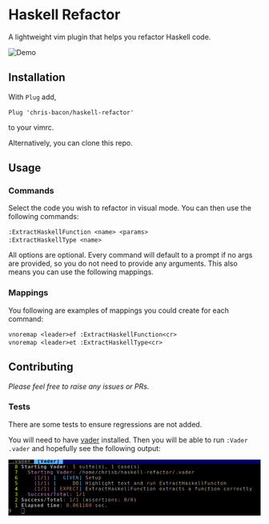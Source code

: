 # Haskell Refactor

A lightweight vim plugin that helps you refactor Haskell code.

![Demo](https://github.com/chris-bacon/haskell-refactor/raw/master/demo.gif "Demo")

## Installation

With `Plug` add,

```vim
Plug 'chris-bacon/haskell-refactor'
```

to your vimrc.

Alternatively, you can clone this repo.

## Usage

### Commands

Select the code you wish to refactor in visual mode. You can then use the following commands:

```vim
:ExtractHaskellFunction <name> <params>
:ExtractHaskellType <name>
```

All options are optional. Every command will default to a prompt if no args are provided, so you do not need to provide any arguments. This also means you can use the following mappings.

### Mappings

You following are examples of mappings you could create for each command:

```vim
vnoremap <leader>ef :ExtractHaskellFunction<cr>
vnoremap <leader>et :ExtractHaskellType<cr>
```

## Contributing

_Please feel free to raise any issues or PRs._

### Tests

There are some tests to ensure regressions are not added.

You will need to have [vader](https://github.com/junegunn/vader.vim) installed. Then you will be able to run `:Vader .vader` and hopefully see the following output:

![Tests Image](https://github.com/chris-bacon/haskell-refactor/raw/master/vader-tests.png "Vader Tests")
